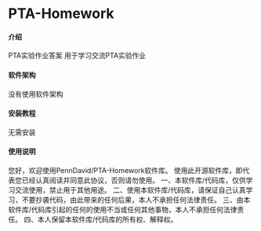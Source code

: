 # PTA-Homework

#### 介绍
PTA实验作业答案
用于学习交流PTA实验作业

#### 软件架构

没有使用软件架构

#### 安装教程

无需安装

#### 使用说明

您好，欢迎使用PennDavid/PTA-Homework软件库。
使用此开源软件库，即代表您已经认真阅读并同意此协议，否则请勿使用。
一、本软件库/代码库，仅供学习交流使用，禁止用于其他用途。
二、使用本软件库/代码库，请保证自己认真学习，不要抄袭代码，由此带来的任何后果，本人不承担任何法律责任。
三、由本软件库/代码库引起的任何的使用不当或任何其他事物，本人不承担任何法律责任。
四、本人保留本软件库/代码库的所有权、解释权。
